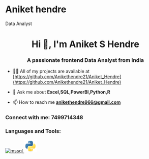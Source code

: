 # Aniket hendre
Data Analyst
<h1 align="center">Hi 👋, I'm Aniket S Hendre</h1>
<h3 align="center">A passionate frontend Data Analyst from India</h3>



- 👨‍💻 All of my projects are available at [https://github.com/Anikethendre21/Aniket_Hendre](https://github.com/Anikethendre21/Aniket_Hendre)

- 💬 Ask me about **Excel,SQL,PowerBI,Python,R**

- 📫 How to reach me **anikethendre966@gmail.com**

<h3 align="left">Connect with me: 7499714348 </h3> 
<p align="left">
</p>

<h3 align="left">Languages and Tools:</h3>
<p align="left"> <a href="https://www.microsoft.com/en-us/sql-server" target="_blank" rel="noreferrer"> <img src="https://www.svgrepo.com/show/303229/microsoft-sql-server-logo.svg" alt="mssql" width="40" height="40"/> </a> <a href="https://www.python.org" target="_blank" rel="noreferrer"> <img src="https://raw.githubusercontent.com/devicons/devicon/master/icons/python/python-original.svg" alt="python" width="40" height="40"/> </a> </p>


